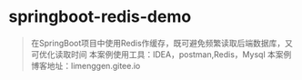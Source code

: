 # springboot-redis-demo
> 在SpringBoot项目中使用Redis作缓存，既可避免频繁读取后端数据库，又可优化读取时间
> 本案例使用工具：IDEA，postman,Redis，Mysql
本案例博客地址：limenggen.gitee.io
